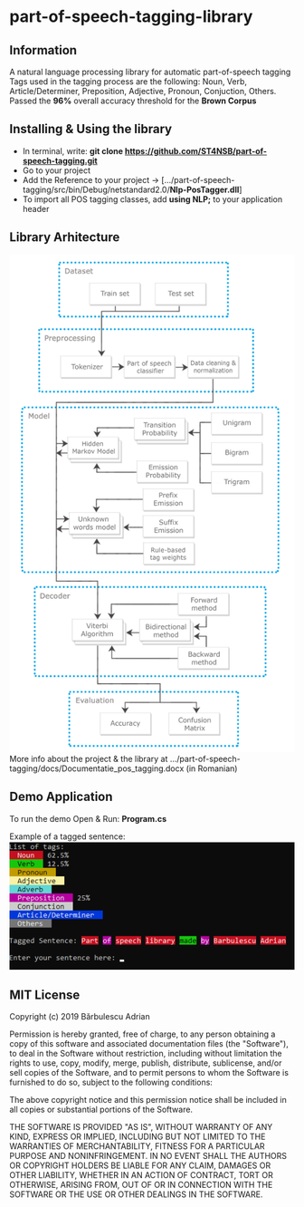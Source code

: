 # part-of-speech-tagging-library
## Information
A natural language processing library for automatic part-of-speech tagging  
Tags used in the tagging process are the following: Noun, Verb, Article/Determiner, Preposition, Adjective, Pronoun, Conjuction, Others.  
Passed the **96%** overall accuracy threshold for the **Brown Corpus**  

## Installing & Using the library
+ In terminal, write:  **git clone https://github.com/ST4NSB/part-of-speech-tagging.git**
+ Go to your project 
+ Add the Reference to your project -> [.../part-of-speech-tagging/src/bin/Debug/netstandard2.0/**Nlp-PosTagger.dll**]
+ To import all POS tagging classes, add **using NLP;** to your application header

## Library Arhitecture
<img src="./docs/images/arhitecture.png" width="600">
More info about the project & the library at .../part-of-speech-tagging/docs/Documentatie_pos_tagging.docx (in Romanian)  

## Demo Application
To run the demo Open & Run: **Program.cs**  

Example of a tagged sentence:  
![](./docs/images/pos_demo.png "Demo image")

## MIT License
Copyright (c) 2019 Bărbulescu Adrian

Permission is hereby granted, free of charge, to any person obtaining a copy
of this software and associated documentation files (the "Software"), to deal
in the Software without restriction, including without limitation the rights
to use, copy, modify, merge, publish, distribute, sublicense, and/or sell
copies of the Software, and to permit persons to whom the Software is
furnished to do so, subject to the following conditions:

The above copyright notice and this permission notice shall be included in all
copies or substantial portions of the Software.

THE SOFTWARE IS PROVIDED "AS IS", WITHOUT WARRANTY OF ANY KIND, EXPRESS OR
IMPLIED, INCLUDING BUT NOT LIMITED TO THE WARRANTIES OF MERCHANTABILITY,
FITNESS FOR A PARTICULAR PURPOSE AND NONINFRINGEMENT. IN NO EVENT SHALL THE
AUTHORS OR COPYRIGHT HOLDERS BE LIABLE FOR ANY CLAIM, DAMAGES OR OTHER
LIABILITY, WHETHER IN AN ACTION OF CONTRACT, TORT OR OTHERWISE, ARISING FROM,
OUT OF OR IN CONNECTION WITH THE SOFTWARE OR THE USE OR OTHER DEALINGS IN THE
SOFTWARE.

